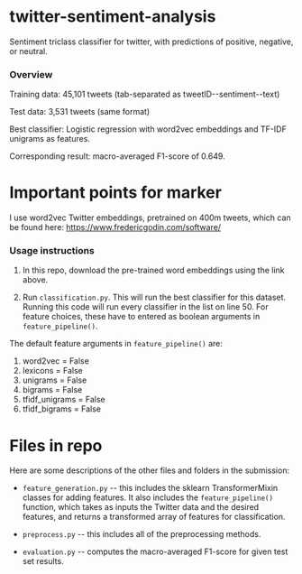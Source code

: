 # twitter-sentiment-analysis
Sentiment triclass classifier for twitter, with predictions of positive, negative, or neutral.

### Overview

Training data: 45,101 tweets (tab-separated as tweetID--sentiment--text)

Test data: 3,531 tweets (same format)

Best classifier: Logistic regression with word2vec embeddings and TF-IDF unigrams as features.

Corresponding result: macro-averaged F1-score of 0.649.


# Important points for marker

I use word2vec Twitter embeddings, pretrained on 400m tweets, which can be found here: https://www.fredericgodin.com/software/

### Usage instructions

1. In this repo, download the pre-trained word embeddings using the link above.

2. Run `classification.py`. This will run the best classifier for this dataset. Running this code will run every classifier in the list on line 50. For feature choices, these have to entered as boolean arguments in `feature_pipeline()`. 

The default feature arguments in `feature_pipeline()` are:

1. word2vec = False
2. lexicons = False 
3. unigrams = False
4. bigrams = False 
5. tfidf_unigrams = False 
6. tfidf_bigrams = False

# Files in repo

Here are some descriptions of the other files and folders in the submission:

* ```feature_generation.py``` -- this includes the sklearn TransformerMixin classes for adding features. It also includes the `feature_pipeline()` function, which takes as inputs the Twitter data and the desired features, and returns a transformed array of features for classification.

* ```preprocess.py``` -- this includes all of the preprocessing methods. 

* ```evaluation.py``` -- computes the macro-averaged F1-score for given test set results.
